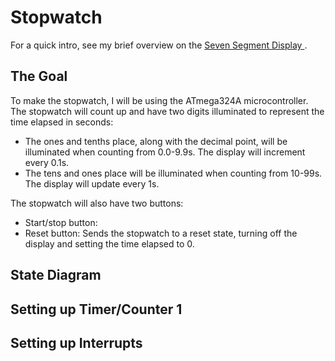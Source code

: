 # Stopwatch

For a quick intro, see my brief overview on the <a href="https://github.com/kiarazhu/Seven-Segment-Display"> Seven Segment Display </a>.

## The Goal

To make the stopwatch, I will be using the ATmega324A microcontroller. The stopwatch will count up and have two digits illuminated to represent the time elapsed in seconds:
- The ones and tenths place, along with the decimal point, will be illuminated when counting from 0.0-9.9s. The display will increment every 0.1s.
- The tens and ones place will be illuminated when counting from 10-99s. The display will update every 1s.

The stopwatch will also have two buttons:
- Start/stop button: 
- Reset button: Sends the stopwatch to a reset state, turning off the display and setting the time elapsed to 0.

## State Diagram

## Setting up Timer/Counter 1

## Setting up Interrupts
